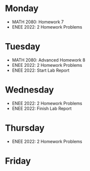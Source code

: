 # Monday
  - MATH 2080: Homework 7
  - ENEE 2022: 2 Homework Problems
# Tuesday
  - MATH 2080: Advanced Homework 8
  - ENEE 2022: 2 Homework Problems
  - ENEE 2022: Start Lab Report
# Wednesday
  - ENEE 2022: 2 Homework Problems
  - ENEE 2022: Finish Lab Report
# Thursday
  - ENEE 2022: 2 Homework Problems
# Friday
